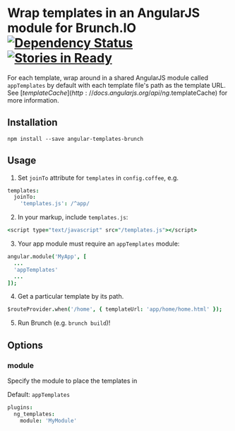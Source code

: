 # Wrap templates in an AngularJS module for Brunch.IO<br/>[![Dependency Status](https://david-dm.org/kenhkan/angular-templates-brunch.png)](https://david-dm.org/kenhkan/angular-templates-brunch) [![Stories in Ready](https://badge.waffle.io/kenhkan/angular-templates-brunch.png)](http://waffle.io/kenhkan/angular-templates-brunch)

For each template, wrap around in a shared AngularJS module called
`appTemplates` by default with each template file's path as the template URL.
See [$templateCache](http://docs.angularjs.org/api/ng.$templateCache) for more
information.


## Installation

`npm install --save angular-templates-brunch`


## Usage

1. Set `joinTo` attribute for `templates` in `config.coffee`, e.g.

```coffee
templates:
  joinTo:
    'templates.js': /^app/
```

2. In your markup, include `templates.js`:

```coffee
<script type="text/javascript" src="/templates.js"></script>
```

3. Your app module must require an `appTemplates` module:

```coffee
angular.module('MyApp', [
  ...
  'appTemplates'
  ...
]);
```

4. Get a particular template by its path.

```coffee
$routeProvider.when('/home', { templateUrl: 'app/home/home.html' });
```

5. Run Brunch (e.g. `brunch build`)!


## Options

### module

Specify the module to place the templates in

Default: `appTemplates`

```coffee
plugins:
  ng_templates:
    module: 'MyModule'
```

